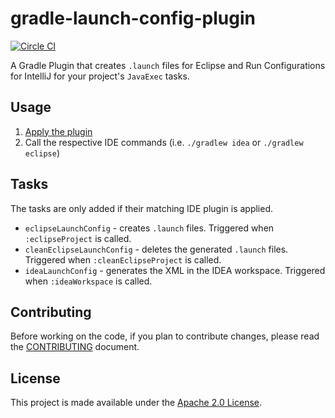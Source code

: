 gradle-launch-config-plugin
===========================
[![Circle CI](https://circleci.com/gh/palantir-baseline/gradle-launch-config-plugin.shield?style=svg&circle-token=c307f1a3f908dc210c9034f710a61715dc1f2250)](https://circleci.com/gh/palantir-baseline/gradle-launch-config-plugin)


A Gradle Plugin that creates `.launch` files for Eclipse and Run Configurations for IntelliJ for your project's
`JavaExec` tasks.

Usage
-----
1. [Apply the plugin](https://plugins.gradle.org/plugin/com.palantir.launch-config)
2. Call the respective IDE commands (i.e. `./gradlew idea` or `./gradlew eclipse`)


Tasks
-----
The tasks are only added if their matching IDE plugin is applied.

- `eclipseLaunchConfig` - creates `.launch` files. Triggered when `:eclipseProject` is called.
- `cleanEclipseLaunchConfig` - deletes the generated `.launch` files. Triggered when `:cleanEclipseProject` is called.
- `ideaLaunchConfig` - generates the XML in the IDEA workspace. Triggered when `:ideaWorkspace` is called.


Contributing
------------
Before working on the code, if you plan to contribute changes, please read the [CONTRIBUTING](CONTRIBUTING.md) document.


License
-------
This project is made available under the [Apache 2.0 License][license].


[license]: http://www.apache.org/licenses/LICENSE-2.0

